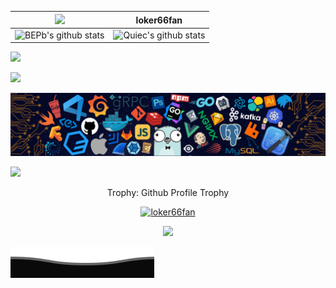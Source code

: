 | [![](https://img.shields.io/badge/个人%20-主页-blue)](https://zhuye.loker.ltd) |                          loker66fan                          |
| :----------------------------------------------------------: | :----------------------------------------------------------: |
| ![BEPb's github stats](https://github-readme-stats.vercel.app/api?username=loker66fan&show_icons=true&theme=radical&include_all_commits=true) | ![Quiec's github stats](https://github-readme-stats.vercel.app/api/top-langs/?username=loker66fan&theme=radical&layout=compact) |

![](https://img.shields.io/badge/爱好-二次元-red)

![](https://img.shields.io/badge/讨厌-学习-yellow)

![](1.png)

<img src="https://github-readme-streak-stats.herokuapp.com/?user=loker66fan"></img>

<div align="center">
<summary>Trophy: Github Profile Trophy</summary>
</div>


<p align="center"> 
<a href="https://github.com/ryo-ma/github-profile-trophy"><img src="https://github-profile-trophy.vercel.app/?username=loker66fan" alt="loker66fan" /></a>
</p>


<p align="center"> 
<img src="https://profile-counter.glitch.me/BEPb/count.svg">  


![](Bottom_down.svg)


